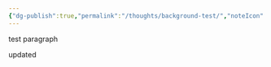 ```yaml
---
{"dg-publish":true,"permalink":"/thoughts/background-test/","noteIcon":""}
---
```


test paragraph 

updated 